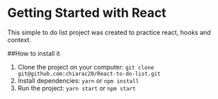 # Getting Started with React 

This simple to do list project was created to practice react, hooks and context.

##How to install it

1. Clone the project on your computer: `git clone git@github.com:chiarac20/React-to-do-list.git`
2. Install dependencies: `yarn` or `npm install`
3. Run the project: `yarn start` or `npm start`
